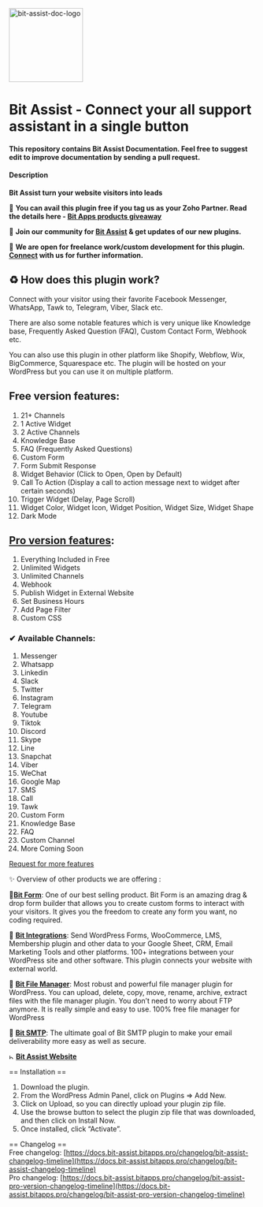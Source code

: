 <img src='https://docs.bit-assist.bitapps.pro/img/logo.svg' alt="bit-assist-doc-logo" height="150"> 


#  Bit Assist - Connect your all support assistant in a single button

#### This repository contains Bit Assist Documentation. Feel free to suggest edit to improve documentation by sending a pull request.

#### Description

**Bit Assist turn your website visitors into leads**

📢 **You can avail this plugin free if you tag us as your Zoho Partner. Read the details here - [Bit Apps products giveaway](https://www.bitapps.pro/zoho-partner-tag)**

📢 **Join our community for [Bit Assist](https://www.facebook.com/groups/bitappss) & get updates of our new plugins.**

📢 **We are open for freelance work/custom development for this plugin. [Connect](https://bitapps.pro/contact) with us for further information.**


## ♻ How does this plugin work?

Connect with your visitor using their favorite Facebook Messenger, WhatsApp, Tawk to, Telegram, Viber, Slack etc. 

There are also some notable features which is very unique like Knowledge base, Frequently Asked Question (FAQ), Custom Contact Form, Webhook etc.
 
 You can also use this plugin in other platform like Shopify, Webflow, Wix, BigCommerce, Squarespace etc. The plugin will be hosted on your WordPress but you can use it on multiple platform.
 
 ## Free version features:
 1. 21+ Channels
 2. 1 Active Widget
 3. 2 Active Channels
 4. Knowledge Base
 5. FAQ (Frequently Asked Questions)
 6. Custom Form
 7. Form Submit Response
 8. Widget Behavior (Click to Open, Open by Default)
 9. Call To Action (Display a call to action message next to widget after  certain seconds)
 10. Trigger Widget (Delay, Page Scroll)
 11. Widget Color, Widget Icon, Widget Position, Widget Size, Widget Shape
 12. Dark Mode

## [Pro version features](https://www.bitapps.pro/bit-assist):
1. Everything Included in Free
2. Unlimited Widgets
3. Unlimited Channels
4. Webhook
5. Publish Widget in External Website
6. Set Business Hours
7. Add Page Filter
8. Custom CSS
 
### ✔ Available Channels:

1. Messenger
2. Whatsapp
3. Linkedin
4. Slack
5. Twitter
6. Instagram
7. Telegram
8. Youtube
9. Tiktok
10. Discord
11. Skype
12. Line
13. Snapchat
14. Viber
15. WeChat
16. Google Map
17. SMS
18. Call
19. Tawk
20. Custom Form
21. Knowledge Base
22. FAQ
23. Custom Channel
23. More Coming Soon

 
[Request for more features](https://www.facebook.com/groups/bitapps/) 

✨ Overview of other products we are offering :

📝[**Bit Form**](https://wordpress.org/plugins/bit-form/): One of our best selling product. Bit Form is an amazing drag & drop form builder that allows you to create custom forms to interact with your visitors. It gives you the freedom to create any form you want, no coding required.

📧 [**Bit Integrations**](https://wordpress.org/plugins/bit-integrations//): Send WordPress Forms, WooCommerce, LMS, Membership plugin and other data to your Google Sheet, CRM, Email Marketing Tools and other platforms. 100+ integrations between your WordPress site and other software. This plugin connects your website with external world.

📧 [**Bit File Manager**](https://wordpress.org/plugins/file-manager/): Most robust and powerful file manager plugin for WordPress. You can upload, delete, copy, move, rename, archive, extract files with the file manager plugin. You don’t need to worry about FTP anymore. It is really simple and easy to use. 100% free file manager for WordPress

📧 [**Bit SMTP**](https://wordpress.org/plugins/bit-smtp/): The ultimate goal of Bit SMTP plugin to make your email deliverability more easy as well as secure.

<img src='https://docs.bit-assist.bitapps.pro/img/logo.svg' alt="bit-assist-doc-logo" height="10"> **[Bit Assist Website](https://www.bitapps.pro/bit-assist/)**

== Installation ==

1. Download the plugin.
2. From the WordPress Admin Panel, click on Plugins => Add New.
3. Click on Upload, so you can directly upload your plugin zip file.
4. Use the browse button to select the plugin zip file that was downloaded, and then click on Install Now.
5. Once installed, click “Activate”.


== Changelog ==  
Free changelog: [https://docs.bit-assist.bitapps.pro/changelog/bit-assist-changelog-timeline](https://docs.bit-assist.bitapps.pro/changelog/bit-assist-changelog-timeline)  
Pro changelog: [https://docs.bit-assist.bitapps.pro/changelog/bit-assist-pro-version-changelog-timeline](https://docs.bit-assist.bitapps.pro/changelog/bit-assist-pro-version-changelog-timeline)